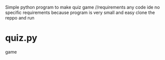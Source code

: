 Simple python program to make quiz game 
//requirements 
any code ide no specific requirements because program is very small and easy
clone the reppo and run 
# quiz.py
game 
